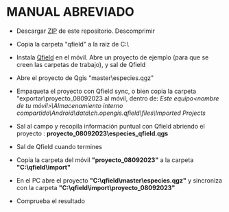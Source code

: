 # MANUAL ABREVIADO

- Descargar [ZIP](https://github.com/josemamira/qfield_cefire/archive/refs/heads/main.zip) de este repositorio. Descomprimir

- Copia la carpeta "qfield" a la raiz de C:\

- Instala [Qfield](https://play.google.com/store/apps/details?id=ch.opengis.qfield&hl=es_CR&pli=1) en el móvil. Abre un proyecto de ejemplo (para que se creen las carpetas de trabajo), y sal de Qfield

- Abre el proyecto de Qgis "master\especies.qgz"

- Empaqueta el proyecto con Qfield sync, o bien copia la carpeta "exportar\proyecto_08092023 al móvil, dentro de: 
*Este equipo\<nombre de tu móvil>\Almacenamiento interno compartido\Android\data\ch.opengis.qfield\files\Imported Projects*

- Sal al campo y recopila información puntual con Qfield abriendo el proyecto : **proyecto_08092023\especies_qfield.qgs**

- Sal de Qfield cuando termines

- Copia la carpeta del móvil **"proyecto_08092023"** a la carpeta **"C:\qfield\import"**

- En el PC abre el proyecto **"C:\qfield\master\especies.qgz"** y sincroniza con la carpeta **"C:\qfield\import\proyecto_08092023"**

- Comprueba el resultado
